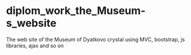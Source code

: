 # diplom_work_the_Museum-s_website
The web site of the Museum of Dyatkovo crystal using MVC, bootstrap, js libraries, ajax and so on
